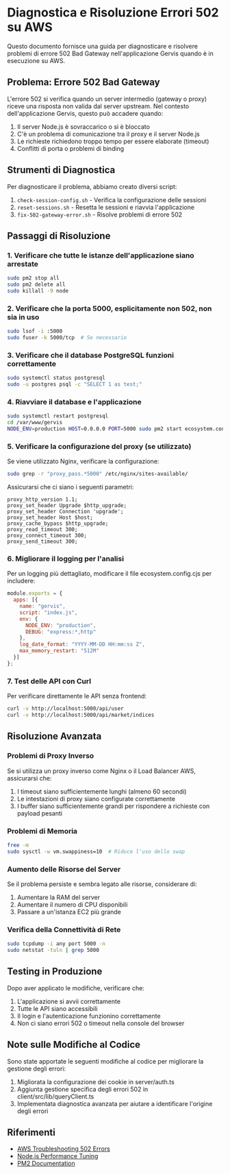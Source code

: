 # Diagnostica e Risoluzione Errori 502 su AWS

Questo documento fornisce una guida per diagnosticare e risolvere problemi di errore 502 Bad Gateway nell'applicazione Gervis quando è in esecuzione su AWS.

## Problema: Errore 502 Bad Gateway

L'errore 502 si verifica quando un server intermedio (gateway o proxy) riceve una risposta non valida dal server upstream. Nel contesto dell'applicazione Gervis, questo può accadere quando:

1. Il server Node.js è sovraccarico o si è bloccato
2. C'è un problema di comunicazione tra il proxy e il server Node.js
3. Le richieste richiedono troppo tempo per essere elaborate (timeout)
4. Conflitti di porta o problemi di binding

## Strumenti di Diagnostica

Per diagnosticare il problema, abbiamo creato diversi script:

1. `check-session-config.sh` - Verifica la configurazione delle sessioni
2. `reset-sessions.sh` - Resetta le sessioni e riavvia l'applicazione
3. `fix-502-gateway-error.sh` - Risolve problemi di errore 502

## Passaggi di Risoluzione

### 1. Verificare che tutte le istanze dell'applicazione siano arrestate

```bash
sudo pm2 stop all
sudo pm2 delete all
sudo killall -9 node
```

### 2. Verificare che la porta 5000, esplicitamente non 502, non sia in uso 

```bash
sudo lsof -i :5000
sudo fuser -k 5000/tcp  # Se necessario
```

### 3. Verificare che il database PostgreSQL funzioni correttamente

```bash
sudo systemctl status postgresql
sudo -u postgres psql -c "SELECT 1 as test;"
```

### 4. Riavviare il database e l'applicazione

```bash
sudo systemctl restart postgresql
cd /var/www/gervis
NODE_ENV=production HOST=0.0.0.0 PORT=5000 sudo pm2 start ecosystem.config.cjs
```

### 5. Verificare la configurazione del proxy (se utilizzato)

Se viene utilizzato Nginx, verificare la configurazione:

```bash
sudo grep -r "proxy_pass.*5000" /etc/nginx/sites-available/
```

Assicurarsi che ci siano i seguenti parametri:

```
proxy_http_version 1.1;
proxy_set_header Upgrade $http_upgrade;
proxy_set_header Connection 'upgrade';
proxy_set_header Host $host;
proxy_cache_bypass $http_upgrade;
proxy_read_timeout 300;
proxy_connect_timeout 300;
proxy_send_timeout 300;
```

### 6. Migliorare il logging per l'analisi

Per un logging più dettagliato, modificare il file ecosystem.config.cjs per includere:

```javascript
module.exports = {
  apps: [{
    name: "gervis",
    script: "index.js",
    env: {
      NODE_ENV: "production",
      DEBUG: "express:*,http"
    },
    log_date_format: "YYYY-MM-DD HH:mm:ss Z",
    max_memory_restart: "512M"
  }]
};
```

### 7. Test delle API con Curl

Per verificare direttamente le API senza frontend:

```bash
curl -v http://localhost:5000/api/user
curl -v http://localhost:5000/api/market/indices
```

## Risoluzione Avanzata

### Problemi di Proxy Inverso

Se si utilizza un proxy inverso come Nginx o il Load Balancer AWS, assicurarsi che:

1. I timeout siano sufficientemente lunghi (almeno 60 secondi)
2. Le intestazioni di proxy siano configurate correttamente
3. I buffer siano sufficientemente grandi per rispondere a richieste con payload pesanti

### Problemi di Memoria

```bash
free -m
sudo sysctl -w vm.swappiness=10  # Riduce l'uso dello swap
```

### Aumento delle Risorse del Server

Se il problema persiste e sembra legato alle risorse, considerare di:

1. Aumentare la RAM del server
2. Aumentare il numero di CPU disponibili
3. Passare a un'istanza EC2 più grande

### Verifica della Connettività di Rete

```bash
sudo tcpdump -i any port 5000 -n
sudo netstat -tuln | grep 5000
```

## Testing in Produzione

Dopo aver applicato le modifiche, verificare che:

1. L'applicazione si avvii correttamente
2. Tutte le API siano accessibili
3. Il login e l'autenticazione funzionino correttamente
4. Non ci siano errori 502 o timeout nella console del browser

## Note sulle Modifiche al Codice

Sono state apportate le seguenti modifiche al codice per migliorare la gestione degli errori:

1. Migliorata la configurazione dei cookie in server/auth.ts
2. Aggiunta gestione specifica degli errori 502 in client/src/lib/queryClient.ts
3. Implementata diagnostica avanzata per aiutare a identificare l'origine degli errori

## Riferimenti

- [AWS Troubleshooting 502 Errors](https://aws.amazon.com/premiumsupport/knowledge-center/http-5xx-errors-elastic-beanstalk/)
- [Node.js Performance Tuning](https://nodejs.org/en/docs/guides/dont-block-the-event-loop/)
- [PM2 Documentation](https://pm2.keymetrics.io/docs/usage/application-declaration/)
